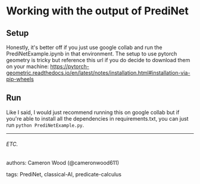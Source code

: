 # Working with the output of PrediNet


## Setup

Honestly, it's better off if you just use google collab and run the PrediNetExample.ipynb in that environment. The setup to use pytorch geometry is tricky but reference this url if you do decide to download them on your machine: https://pytorch-geometric.readthedocs.io/en/latest/notes/installation.html#installation-via-pip-wheels

## Run

Like I said, I would just recommend running this on google collab but if you're able to install all the dependencies in requirements.txt, you can just run `python PrediNetExample.py`.

---

###### ETC.
authors: Cameron Wood (@cameronwood611)

tags: PrediNet, classical-AI, predicate-calculus